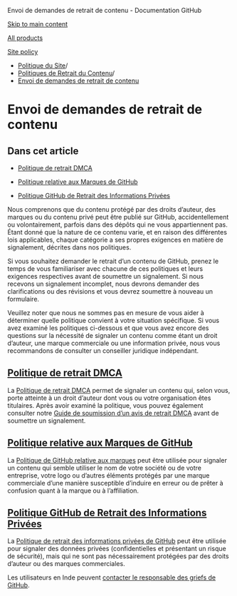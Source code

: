 Envoi de demandes de retrait de contenu - Documentation GitHub

[Skip to main content](#main-content)

[All products](/fr)

[Site policy](/site-policy)

* [Politique du Site](/fr/site-policy)/
* [Politiques de Retrait du Contenu](/fr/site-policy/content-removal-policies)/
* [Envoi de demandes de retrait de contenu](/fr/site-policy/content-removal-policies/submitting-content-removal-requests)

Envoi de demandes de retrait de contenu
==========

Dans cet article
----------

* [Politique de retrait DMCA](#dmca-takedown-policy)

* [Politique relative aux Marques de GitHub](#github-trademark-policy)

* [Politique GitHub de Retrait des Informations Privées](#github-private-information-removal-policy)

Nous comprenons que du contenu protégé par des droits d’auteur, des marques ou du contenu privé peut être publié sur GitHub, accidentellement ou volontairement, parfois dans des dépôts qui ne vous appartiennent pas. Étant donné que la nature de ce contenu varie, et en raison des différentes lois applicables, chaque catégorie a ses propres exigences en matière de signalement, décrites dans nos politiques.

Si vous souhaitez demander le retrait d’un contenu de GitHub, prenez le temps de vous familiariser avec chacune de ces politiques et leurs exigences respectives avant de soumettre un signalement. Si nous recevons un signalement incomplet, nous devrons demander des clarifications ou des révisions et vous devrez soumettre à nouveau un formulaire.

Veuillez noter que nous ne sommes pas en mesure de vous aider à déterminer quelle politique convient à votre situation spécifique. Si vous avez examiné les politiques ci-dessous et que vous avez encore des questions sur la nécessité de signaler un contenu comme étant un droit d’auteur, une marque commerciale ou une information privée, nous vous recommandons de consulter un conseiller juridique indépendant.

[Politique de retrait DMCA](#dmca-takedown-policy)
----------

La [Politique de retrait DMCA](/fr/site-policy/content-removal-policies/dmca-takedown-policy) permet de signaler un contenu qui, selon vous, porte atteinte à un droit d’auteur dont vous ou votre organisation êtes titulaires. Après avoir examiné la politique, vous pouvez également consulter notre [Guide de soumission d’un avis de retrait DMCA](/fr/site-policy/content-removal-policies/guide-to-submitting-a-dmca-takedown-notice) avant de soumettre un signalement.

[Politique relative aux Marques de GitHub](#github-trademark-policy)
----------

La [Politique de GitHub relative aux marques](/fr/site-policy/content-removal-policies/github-trademark-policy) peut être utilisée pour signaler un contenu qui semble utiliser le nom de votre société ou de votre entreprise, votre logo ou d’autres éléments protégés par une marque commerciale d’une manière susceptible d’induire en erreur ou de prêter à confusion quant à la marque ou à l’affiliation.

[Politique GitHub de Retrait des Informations Privées](#github-private-information-removal-policy)
----------

La [Politique de retrait des informations privées de GitHub](/fr/site-policy/content-removal-policies/github-private-information-removal-policy) peut être utilisée pour signaler des données privées (confidentielles et présentant un risque de sécurité), mais qui ne sont pas nécessairement protégées par des droits d’auteur ou des marques commerciales.

Les utilisateurs en Inde peuvent [contacter le responsable des griefs de GitHub](https://support.github.com/contact/india-grievance-officer).
